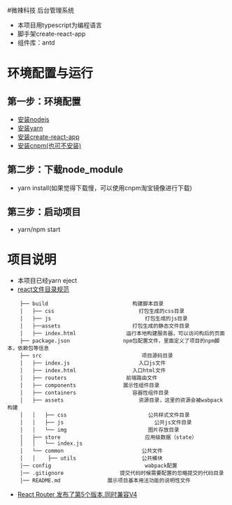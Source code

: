#微辣科技 后台管理系统
- 本项目用typescript为编程语言
- 脚手架create-react-app
- 组件库：antd 

# 环境配置与运行
## 第一步：环境配置
- [安装nodejs](http://nodejs.cn/download/)
- [安装yarn](https://yarnpkg.com/lang/zh-hans/docs/install/#mac-stable)
- [安装create-react-app](https://www.jianshu.com/p/c6040430b18d)
- [安装cnpm(也可不安装)](https://www.jianshu.com/p/96d7558e643b)

## 第二步：下载node_module
- yarn install(如果觉得下载慢，可以使用cnpm淘宝镜像进行下载)

## 第三步：启动项目
- yarn/npm start

# 项目说明
- 本项目已经yarn eject
- [react文件目录规范](https://www.jianshu.com/p/540d4b4b5f29)
```
    ├── build                           构建脚本目录
    │   ├── css                           打包生成的css目录
    │   ├── js                              打包生成的js目录
    │   ├──assets                       打包生成的静态文件目录
    │   ├── index.html                运行本地构建服务器，可以访问构后的页面
    ├── package.json                 npm包配置文件，里面定义了项目的npm脚本，依赖包等信息
    ├── src                                项目源码目录
    │   ├── index.js                      入口js文件
    │   ├── index.html                  入口html文件
    │   ├── routers                   前端路由文件
    │   ├── components               展示性组件目录
    │   ├── containers                  容器性组件目录
    │   ├── assets                        资源目录，这里的资源会被wabpack构建
    │   │   ├── css                          公共样式文件目录
    │   │   ├── js                             公共js文件目录
    │   │   └── img                          图片存放目录
    │   ├── store                           应用级数据（state）
    │   │   └── index.js
    │   └── common                         公共文件
    │   │    ├── utils                     公共模块
    │── config                              wabpack配置
    │── .gitignore                  提交代码时候需要配置的忽略提交的代码目录
    │── README.md               展示项目基本用法功能的说明性文件
```
- [React Router 发布了第5个版本,同时兼容V4](https://www.oschina.net/news/105339/react-router-5-released)